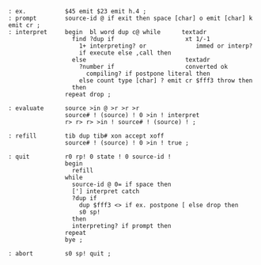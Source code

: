     : ex.           $45 emit $23 emit h.4 ;
    : prompt        source-id @ if exit then space [char] o emit [char] k emit cr ;
    : interpret     begin  bl word dup c@ while      textadr
                      find ?dup if                    xt 1/-1
                        1+ interpreting? or              immed or interp?
                        if execute else ,call then
                      else                            textadr
                        ?number if                    converted ok
                          compiling? if postpone literal then
                        else count type [char] ? emit cr $fff3 throw then
                      then
                    repeat drop ;

    : evaluate      source >in @ >r >r >r
                    source# ! (source) ! 0 >in ! interpret
                    r> r> r> >in ! source# ! (source) ! ;

    : refill        tib dup tib# xon accept xoff
                    source# ! (source) ! 0 >in ! true ;

    : quit          r0 rp! 0 state ! 0 source-id !
                    begin
                      refill
                    while
                      source-id @ 0= if space then
                      ['] interpret catch
                      ?dup if
                        dup $fff3 <> if ex. postpone [ else drop then
                        s0 sp!
                      then
                      interpreting? if prompt then
                    repeat
                    bye ;

    : abort         s0 sp! quit ;
